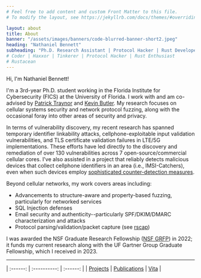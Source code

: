 ```yaml
---
# Feel free to add content and custom Front Matter to this file.
# To modify the layout, see https://jekyllrb.com/docs/themes/#overriding-theme-defaults

layout: about
title: About
banner: "/assets/images/banners/code-blurred-banner-short2.jpeg"
heading: "Nathaniel Bennett"
subheading: "Ph.D. Research Assistant | Protocol Hacker | Rust Developer"
# Coder | Haxxor | Tinkerer | Protocol Hacker | Rust Enthusiast
# Rustacean
---
```


Hi, I'm Nathaniel Bennett!

I'm a 3rd-year Ph.D. student working in the Florida Institute for Cybersecurity (FICS) at the University of Florida.
I work with and am co-advised by [Patrick Traynor](https://www.cise.ufl.edu/~traynor/) and [Kevin Butler](https://www.cise.ufl.edu/~butler/).
My research focuses on cellular systems security and network protocol fuzzing, along with the occasional foray into other areas of security and privacy.

In terms of vulnerability discovery, my recent research has spanned temporary identifier linkability attacks, cellphone-exploitable input validation vulnerabilities, and TLS certificate validation failures in LTE/5G implementations. These efforts have led directly to the discovery and remediation of over 130 vulnerabilities across 7 open-source/commercial cellular cores. I've also assisted in a project that reliably detects malicious devices that collect cellphone identifiers in an area (i.e., IMSI-Catchers), even when such devices employ [sophisticated counter-detection measures](https://www.usenix.org/system/files/sec22-kotuliak.pdf).

Beyond cellular networks, my work covers areas including:
- Advancements to structure-aware and property-based fuzzing, particularly for networked services
- SQL Injection defenses
- Email security and authenticity--particularly SPF/DKIM/DMARC characterization and attacks
- Protocol parsing/validation/packet capture (see [rscap](https://github.com/pkts-rs/rscap))

I was awarded the NSF Graduate Research Fellowship ([NSF GRFP](https://new.nsf.gov/funding/opportunities/nsf-graduate-research-fellowship-program-grfp)) in 2022; it funds my current research along with the UF Gartner Group Graduate Fellowship, which I received in 2023.

---

| :------: | :----------: | :------: |
| [Projects](/projects) | [Publications](/publications) | [Vita](/vita) |
